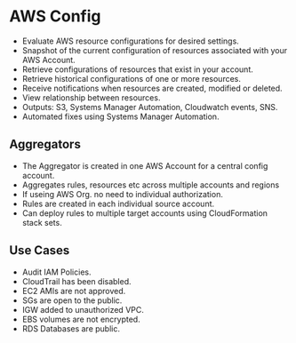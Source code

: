 # AWS Config

- Evaluate AWS resource configurations for desired settings.
- Snapshot of the current configuration of resources associated with your AWS Account.
- Retrieve configurations of resources that exist in your account.
- Retrieve historical configurations of one or more resources.
- Receive notifications when resources are created, modified or deleted.
- View relationship between resources.
- Outputs: S3, Systems Manager Automation, Cloudwatch events, SNS.
- Automated fixes using Systems Manager Automation.

## Aggregators

- The Aggregator is created in one AWS Account for a central config account.
- Aggregates rules, resources etc across multiple accounts and regions
- If useing AWS Org. no need to individual authorization.
- Rules are created in each individual source account.
- Can deploy rules to multiple target accounts using CloudFormation stack sets.

## Use Cases

- Audit IAM Policies.
- CloudTrail has been disabled.
- EC2 AMIs are not approved.
- SGs are open to the public.
- IGW added to unauthorized VPC.
- EBS volumes are not encrypted.
- RDS Databases are public.